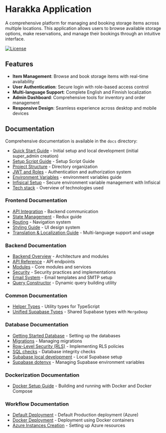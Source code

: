 # Harakka Application

A comprehensive platform for managing and booking storage items across multiple locations. This application allows users to browse available storage options, make reservations, and manage their bookings through an intuitive interface.

[![License](https://img.shields.io/badge/license-Non--Commercial-red.svg)](./LICENSE)

## Features

- **Item Management**: Browse and book storage items with real-time availability
- **User Authentication**: Secure login with role-based access control
- **Multi-language Support**: Complete English and Finnish localization
- **Admin Dashboard**: Comprehensive tools for inventory and order management
- **Responsive Design**: Seamless experience across desktop and mobile devices

## Documentation

Comprehensive documentation is available in the `docs` directory:

- [Quick Start Guide](docs/quick-start.md) - Initial setup and local development (initial super_admin creation)
- [Setup Script Guide](docs/developers/workflows/scripts/setup.md) - Setup Script Guide
- [Project Structure](docs/developers/project-structure.md) - Directory organization
- [JWT and Roles](docs/developers/JWT-and-roles.md) - Authentication and authorization system
- [Environment Variables](docs/developers/environment-variables.md) - environment variables guide
- [Infisical Setup](docs/developers/infisical-setup.md) - Secure environment variable management with Infisical
- [Tech stack](docs/developers/tech-stack.md) - Overview of technologies used

### Frontend Documentation

- [API Integration](docs/developers/frontend/api-integration.md) - Backend communication
- [State Management](docs/developers/frontend/state-management.md) - Redux guide
- [Routing](docs/developers/frontend/routing.md) - Navigation system
- [Styling Guide](docs/developers/frontend/styling-guide.md) - UI design system
- [Translation & Localization Guide](docs/developers/frontend/translation.md) - Multi-language support and usage

### Backend Documentation

- [Backend Overview](docs/developers/backend/backend-overview.md) - Architecture and modules
- [API Reference](docs/developers/backend/api-reference.md) - API endpoints
- [Modules](docs/developers/backend/modules.md) - Core modules and services
- [Security](docs/developers/backend/security.md) - Security practices and implementations
- [Email System](docs/developers/backend/email-system.md) - Email templates and SMTP setup
- [Query Constructor](docs/developers/backend/queryconstructor.md) - Dynamic query building utility

### Common Documentation

- [Helper Types](docs/developers/common/helper-types.md) - Utility types for TypeScript
- [Unified Supabase Types](docs/developers/common/new-unified-types.md) - Shared Supabase types with `MergeDeep`

### Database Documentation

- [Getting Started Database](docs/developers/database/getting-started.md) - Setting up the databases
- [Migrations](docs/developers/database/migration-seperation.md) - Managing migrations
- [Row-Level Security (RLS)](docs/developers/database/row-level-security.md) - Implementing RLS policies
- [SQL checks](docs/developers/database/SQL-checks.md) - Database integrity checks
- [Subabase local development](docs/developers/database/supabase-local-development.md) - Local Supabase setup
- [Supabase dotenvx](docs/developers/database/supabase-dotenvx.md) - Managing Supabase environment variables

### Dockerization Documentation

- [Docker Setup Guide](docs/developers/dockerization/docker-setup.md) - Building and running with Docker and Docker Compose

### Workflow Documentation

- [Default Deployment](docs/developers/workflows/default-deployment.md) - Default Production deployment (Azure)
- [Docker Deployment](docs/developers/workflows/docker-deployment.md) - Deployment using Docker containers
- [Azure Instances Creation](docs/developers/workflows/azure-instances-creation.md) - Setting up Azure resources
